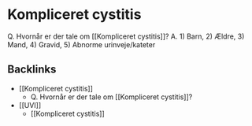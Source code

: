 # Kompliceret cystitis
Q. Hvornår er der tale om [[Kompliceret cystitis]]?
A. 1) Barn, 2) Ældre, 3) Mand, 4) Gravid, 5) Abnorme urinveje/kateter

## Backlinks
* [[Kompliceret cystitis]]
	* Q. Hvornår er der tale om [[Kompliceret cystitis]]?
* [[UVI]]
	* [[Kompliceret cystitis]]

<!-- #anki/tag/med/Gynecology #anki/deck/Medicine #anki/tag/med/GP #anki/tag/med/Urology -->

<!-- {BearID:D85DDFF2-94B1-4CD8-A009-F5B230DD4E80-53319-00006A95399ECF54} -->
